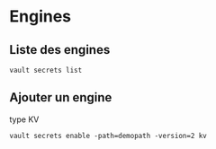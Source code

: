 # Engines

## Liste des engines

```
vault secrets list
```

## Ajouter un engine
type KV

```
vault secrets enable -path=demopath -version=2 kv
```
